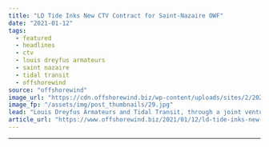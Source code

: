 ```yaml
---
title: "LD Tide Inks New CTV Contract for Saint-Nazaire OWF"
date: "2021-01-12"
tags: 
  - featured
  - headlines
  - ctv
  - louis dreyfus armateurs
  - saint nazaire
  - tidal transit
  - offshorewind
source: "offshorewind"
image_url: "https://cdn.offshorewind.biz/wp-content/uploads/sites/2/2021/01/12140002/CTV-LD-TIDE-EDFR-ENBRIDGE.jpg"
image_fp: "/assets/img/post_thumbnails/29.jpg"
lead: "Louis Dreyfus Armateurs and Tidal Transit, through a joint venture named LD Tide, have"
article_url: "https://www.offshorewind.biz/2021/01/12/ld-tide-inks-new-ctv-contract-for-saint-nazaire-owf/"
---
```


---
